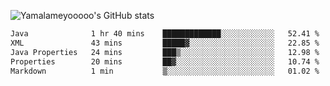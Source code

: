 ![Yamalameyooooo's GitHub stats](https://github-readme-stats.vercel.app/api?username=yamalameyooooo&theme=transparent&show_icons=true\&show=reviews,discussions_started,discussions_answered,prs_merged,prs_merged_percentage)

<!--START_SECTION:waka-->

```txt
Java              1 hr 40 mins    █████████████░░░░░░░░░░░░   52.41 %
XML               43 mins         █████▓░░░░░░░░░░░░░░░░░░░   22.85 %
Java Properties   24 mins         ███▒░░░░░░░░░░░░░░░░░░░░░   12.98 %
Properties        20 mins         ██▓░░░░░░░░░░░░░░░░░░░░░░   10.74 %
Markdown          1 min           ▒░░░░░░░░░░░░░░░░░░░░░░░░   01.02 %
```

<!--END_SECTION:waka-->
